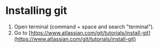# Installing git

1. Open terminal (command + space and search "terminal").
2. Go to [https://www.atlassian.com/git/tutorials/install-git](https://www.atlassian.com/git/tutorials/install-git)
